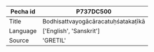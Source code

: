 |Pecha id | P737DC500
| --- | --- 
|Title | Bodhisattvayogācāracatuḥśatakaṭīkā 
|Language | ['English', 'Sanskrit']
|Source | 'GRETIL'